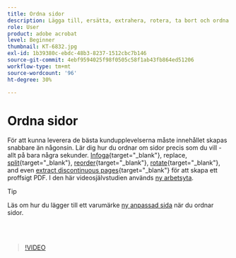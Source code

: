 ```yaml
---
title: Ordna sidor
description: Lägga till, ersätta, extrahera, rotera, ta bort och ordna om sidor i PDF
role: User
product: adobe acrobat
level: Beginner
thumbnail: KT-6832.jpg
exl-id: 1b39380c-ebdc-48b3-8237-1512cbc7b146
source-git-commit: 4ebf9594025f98f0505c58f1ab43fb864ed51206
workflow-type: tm+mt
source-wordcount: '96'
ht-degree: 30%

---
```


# Ordna sidor

För att kunna leverera de bästa kundupplevelserna måste innehållet skapas snabbare än någonsin. Lär dig hur du ordnar om sidor precis som du vill - allt på bara några sekunder. [Infoga](https://www.adobe.com/se/acrobat/online/add-pages-to-pdf.html){target="_blank"}, replace, [split](https://www.adobe.com/se/acrobat/online/split-pdf.html){target="_blank"}, [reorder](https://www.adobe.com/se/acrobat/online/rearrange-pdf.html){target="_blank"}, [rotate](https://www.adobe.com/se/acrobat/online/rotate-pdf.html){target="_blank"}, and even [extract discontinuous pages](https://www.adobe.com/se/acrobat/online/extract-pdf-pages.html){target="_blank"} för att skapa ett proffsigt PDF. I den här videosjälvstudien används [ny arbetsyta](new-workspace.md).

>[!TIP]
>
>Läs om hur du lägger till ett varumärke [ny anpassad sida](add-custom-page.md) när du ordnar sidor.

<br> 

>[!VIDEO](https://video.tv.adobe.com/v/3409022?quality=12&learn=on&hidetitle=true)